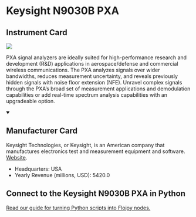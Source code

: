 
# Keysight N9030B PXA

## Instrument Card

<img src="https://v5.airtableusercontent.com/v1/19/19/1691539200000/KfYsRshhYXGm_JP7C09Xmw/UMXSZZejzF79tdZwoxSJLhdlxi6A7o44SWpKk6aXknKBrM2PS1BcQEoNrKkLxCJFNWKLpwgv9vgNWb_pS0P1UERvZ3wrhJnsADkvwCaXTsg/SIyP5OY-1B3vMC0KctnyxrZxp7zhLBeeLAOMoJmMffs"/>
<p>PXA signal analyzers are ideally suited for high-performance research and development (R&D) applications in aerospace/defense and commercial wireless communications. The PXA analyzes signals over wider bandwidths, reduces measurement uncertainty, and reveals previously hidden signals with noise floor extension (NFE). Unravel complex signals through the PXA’s broad set of measurement applications and demodulation capabilities or add real-time spectrum analysis capabilities with an upgradeable option.</p>

<details open>
<summary><h2>Manufacturer Card</h2></summary>

Keysight Technologies, or Keysight, is an American company that manufactures electronics test and measurement equipment and software. <a href="https://www.keysight.com/us/en/home.html">Website</a>.

<ul>
  <li>Headquarters: USA</li>
  <li>Yearly Revenue (millions, USD): 5420.0</li>
</ul>
</details>

## Connect to the Keysight N9030B PXA in Python

[Read our guide for turning Python scripts into Flojoy nodes.](https://docs.flojoy.ai/custom-nodes/creating-custom-node/)


